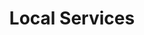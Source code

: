 ---
title: Local Services
layout: page
description: Hire a professional artist for your next project or workshop needs.
category: services
active: services
header-img: media/servicesbanner.jpg
---